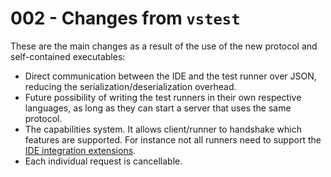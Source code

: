# 002 - Changes from `vstest`

These are the main changes as a result of the use of the new protocol and self-contained executables:

- Direct communication between the IDE and the test runner over JSON, reducing the serialization/deserialization overhead.
- Future possibility of writing the test runners in their own respective languages, as long as they can start a server that uses the same protocol.
- The capabilities system. It allows client/runner to handshake which features are supported. For instance not all runners need to support the [IDE integration extensions](./003-protocol-ide-integration-extensions.md).
- Each individual request is cancellable.
